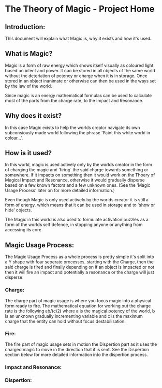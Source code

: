 # The Theory of Magic - Project Home

## Introduction:
This document will explain what Magic is, why it exists and how it's used.

## What is Magic?
Magic is a form of raw energy which shows itself visually as coloured light based on intent and power. It can be stored in all objects of the same world without the deteriation of potency or charge when it is in storage. Once stored in an object inanimate or otherwise can then be used in the ways set by the law of the world. 

Since magic is an energy mathematical formulas can be used to calculate most of the parts from the charge rate, to the Impact and Resonance.

## Why does it exist?
In this case Magic exists to help the worlds creator navigate its own subconsiously made world following the phrase 'Paint this white world in colour...'.

## How is it used?
In this world, magic is used actively only by the worlds creator in the form of charging the magic and 'firing' the said charge towards something or somewhere. If it impacts on something then it would work on the Thoery of Magical Impact and Resonance, otherwise it would gradually disperse based on a few known factors and a few unknown ones. (See the 'Magic Usage Process' later on for more detailed information.)

Even though Magic is only used actively by the worlds creator it is still a form of energy, which means that it can be used in storage and to 'show or hide' objects. 

The Magic in this world is also used to formulate activation puzzles as a form of the worlds self defence, in stopping anyone or anything from accessing its core. 

## Magic Usage Process:
The Magic Usage Process as a whole process is pretty simple it's split into a Y shape with four seperate processes, starting with the Charge, then the said charge is fired and finally depending on if an object is impacted or not then it will fire an impact and potentially a resonance or the charge will just disperse.

### Charge:
The charge part of magic usage is where you focus magic into a physical form ready to fire. The mathematical equation for working out the charge rate is the following ab/(c/2) where a is the magical potency of the world, b is an unknown gradually incrementing variable and c is the maximum charge that the entity can hold without focus destabilisation.

### Fire:
The fire part of magic usage sets in motion the Dispertion part as it uses the charged magic to move in the direction that it is sent. See the Dispertion section below for more detailed information into the dispertion process. 

### Impact and Resonance:


### Dispertion:
